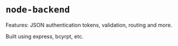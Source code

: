 # `node-backend`
Features: JSON authentication tokens, validation, routing and more.

Built using express, bcyrpt, etc.